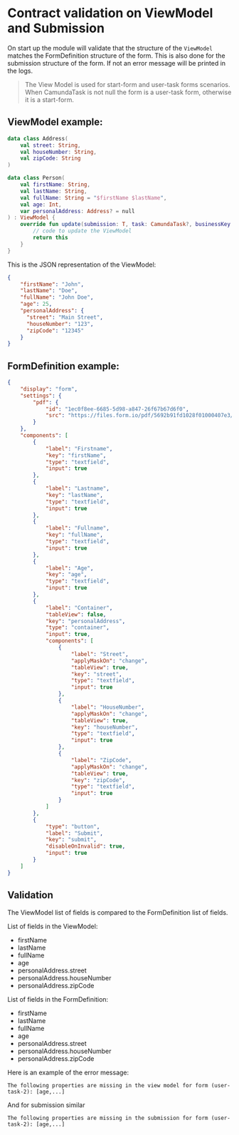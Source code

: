 # Contract validation on ViewModel and Submission

On start up the module will validate that the structure of the `ViewModel` matches the FormDefinition structure of the form. 
This is also done for the submission structure of the form. If not an error message will be printed in the logs.

> The View Model is used for start-form and user-task forms scenarios. When CamundaTask is not null the form is a user-task form, otherwise it is a start-form.

## ViewModel example:
```kotlin
data class Address(
    val street: String,
    val houseNumber: String,
    val zipCode: String
)

data class Person(
    val firstName: String,
    val lastName: String,
    val fullName: String = "$firstName $lastName",
    val age: Int,
    var personalAddress: Address? = null
) : ViewModel {
    override fun update(submission: T, task: CamundaTask?, businessKey: String): ViewModel {
        // code to update the ViewModel
        return this
    }
}
```

This is the JSON representation of the ViewModel:
```json
{
    "firstName": "John",
    "lastName": "Doe",
    "fullName": "John Doe",
    "age": 25,
    "personalAddress": {
      "street": "Main Street",
      "houseNumber": "123",
      "zipCode": "12345"
    }
}
```

## FormDefinition example:
```json
{
    "display": "form",
    "settings": {
        "pdf": {
            "id": "1ec0f8ee-6685-5d98-a847-26f67b67d6f0",
            "src": "https://files.form.io/pdf/5692b91fd1028f01000407e3/file/1ec0f8ee-6685-5d98-a847-26f67b67d6f0"
        }
    },
    "components": [
        {
            "label": "Firstname",
            "key": "firstName",
            "type": "textfield",
            "input": true
        },
        {
            "label": "Lastname",
            "key": "lastName",
            "type": "textfield",
            "input": true
        },
        {
            "label": "Fullname",
            "key": "fullName",
            "type": "textfield",
            "input": true
        },
        {
            "label": "Age",
            "key": "age",
            "type": "textfield",
            "input": true
        },
        {
            "label": "Container",
            "tableView": false,
            "key": "personalAddress",
            "type": "container",
            "input": true,
            "components": [
                {
                    "label": "Street",
                    "applyMaskOn": "change",
                    "tableView": true,
                    "key": "street",
                    "type": "textfield",
                    "input": true
                },
                {
                    "label": "HouseNumber",
                    "applyMaskOn": "change",
                    "tableView": true,
                    "key": "houseNumber",
                    "type": "textfield",
                    "input": true
                },
                {
                    "label": "ZipCode",
                    "applyMaskOn": "change",
                    "tableView": true,
                    "key": "zipCode",
                    "type": "textfield",
                    "input": true
                }
            ]
        },
        {
            "type": "button",
            "label": "Submit",
            "key": "submit",
            "disableOnInvalid": true,
            "input": true
        }
    ]
}
```

## Validation

The ViewModel list of fields is compared to the FormDefinition list of fields.

List of fields in the ViewModel:
- firstName
- lastName
- fullName
- age
- personalAddress.street
- personalAddress.houseNumber
- personalAddress.zipCode


List of fields in the FormDefinition:
- firstName
- lastName
- fullName
- age
- personalAddress.street
- personalAddress.houseNumber
- personalAddress.zipCode

Here is an example of the error message:
```
The following properties are missing in the view model for form (user-task-2): [age,...]
```
And for submission similar
```
The following properties are missing in the submission for form (user-task-2): [age,...]
```
